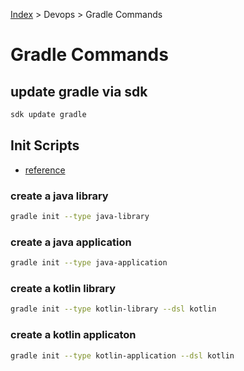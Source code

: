 [Index][home] > Devops > Gradle Commands

# Gradle Commands

## update gradle via sdk
```bash
sdk update gradle
```

## Init Scripts
- [reference](https://docs.gradle.org/current/userguide/build_init_plugin.html)

### create a java library
```bash
gradle init --type java-library
```

### create a java application
```bash
gradle init --type java-application
```

### create a kotlin library
```bash
gradle init --type kotlin-library --dsl kotlin
```

### create a kotlin applicaton
```bash
gradle init --type kotlin-application --dsl kotlin
```



[home]: /dev-guide

